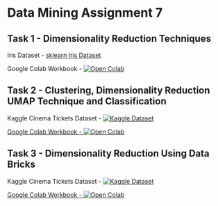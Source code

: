 # Data Mining Assignment 7

## Task 1 - Dimensionality Reduction Techniques

Iris Dataset - [sklearn Iris Dataset](https://scikit-learn.org/stable/auto_examples/datasets/plot_iris_dataset.html)

Google Colab Workbook -
[![Open Colab](https://colab.research.google.com/assets/colab-badge.svg)](https://colab.research.google.com/drive/1XmGPHKXeaYK4lgsObINRFtwVF53gBpnt?usp=sharing)


## Task 2 - Clustering, Dimensionality Reduction UMAP Technique and Classification

Kaggle Cinema Tickets Dataset -
<a target="_blank" href="https://www.kaggle.com/datasets/arashnic/cinema-ticket"><img src="https://img.shields.io/badge/Kaggle-20BEFF?style=for-the-badge&logo=Kaggle&logoColor=white" alt="Kaggle Dataset">

Google Colab Workbook - 
[![Open Colab](https://colab.research.google.com/assets/colab-badge.svg)](https://colab.research.google.com/drive/18MY8Rd2t2N8HwbfaVWE4c3iE6h7YLYqZ?usp=sharing)

## Task 3 - Dimensionality Reduction Using Data Bricks

Kaggle Cinema Tickets Dataset -
<a target="_blank" href="https://www.kaggle.com/datasets/arashnic/cinema-ticket"><img src="https://img.shields.io/badge/Kaggle-20BEFF?style=for-the-badge&logo=Kaggle&logoColor=white" alt="Kaggle Dataset">

Google Colab Workbook - 
[![Open Colab](https://colab.research.google.com/assets/colab-badge.svg)](https://colab.research.google.com/drive/1e-EtboixUBLzfIhxD4RAdfJi6iyAkdP9?usp=sharing)
